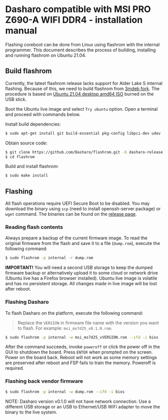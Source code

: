 # Dasharo compatible with MSI PRO Z690-A WIFI DDR4 - installation manual

Flashing coreboot can be done from Linux using flashrom with the internal
programmer. This document describes the process of building, installing and
running flashrom on Ubuntu 21.04.

## Build flashrom

Currently, the latest flashrom release lacks support for Alder Lake S internal
flashing. Because of this, we need to build flashrom from
[3mdeb fork](https://github.com/3mdeb/flashrom/tree/alder_lake_s).
The procedure is based on
[Ubuntu 21.04 desktop amd64 ISO](http://www.releases.ubuntu.com/21.04/ubuntu-21.04-desktop-amd64.iso)
burned on the USB stick.

Boot the Ubuntu live image and select `Try ubuntu` option. Open a terminal and
proceed with commands below.

Install build dependencies:

```bash
$ sudo apt-get install git build-essential pkg-config libpci-dev udev
```

Obtain source code:

```bash
$ git clone https://github.com/Dasharo/flashrom.git -b dasharo-release
$ cd flashrom
```

Build and install flashrom:

```bash
$ sudo make install
```

## Flashing

All flash operations require UEFI Secure Boot to be disabled. You may download
the binary using `scp` (need to install openssh-server package) or `wget`
command. The binaries can be found on the [release page](releases.md).

### Reading flash contents

Always prepare a backup of the current firmware image. To read the original
firmware from the flash and save it to a file (`dump.rom`), execute the
following command:

```bash
$ sudo flashrom -p internal -r dump.rom
```

**IMPORTANT!** You will need a second USB storage to keep the dumped firmware
backup or alternatively upload it to some cloud or network drive (Ubuntu live
has a Firefox browser installed). Ubuntu live image is volatile and has no
persistent storage. All changes made in live image will be lost after reboot.

### Flashing Dasharo

To flash Dasharo on the platform, execute the following command:

> Replace the `VERSION` in firmware file name with the version you want to
> flash. For example: `msi_ms7d25_v0.1.0.rom`.

```bash
$ sudo flashrom -p internal -w msi_ms7d25_vVERSION.rom --ifd -i bios
```

After the command succeeds, invoke `poweroff` or click the power off in the GUI
to shutdown the board. Press `ENTER` when prompted on the screen. Power on the
board back. Reboot will not work as some memory settings are preserved after
reboot and FSP fails to train the memory. Poweroff is required.

### Flashing back vendor firmware

```bash
$ sudo flashrom -p internal -w dump.rom --ifd -i bios
```

NOTE: Dasharo version v0.1.0 will not have network connection. Use a different
USB storage or an USB to Ethernet/USB WiFi adapter to move the binary to the
live system.
